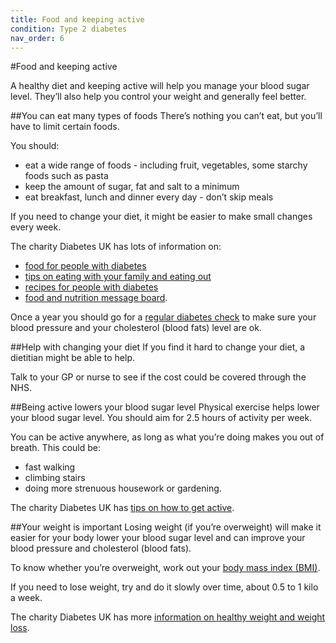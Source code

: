 ```yaml
---
title: Food and keeping active
condition: Type 2 diabetes
nav_order: 6
---
```


#Food and keeping active

A healthy diet and keeping active will help you manage your blood sugar level. They’ll also help you control your weight and generally feel better.

##You can eat many types of foods
There’s nothing you can’t eat, but you’ll have to limit certain foods.

You should:

- eat a wide range of foods - including fruit, vegetables, some starchy foods such as pasta
- keep the amount of sugar, fat and salt to a minimum
- eat breakfast, lunch and dinner every day - don’t skip meals

If you need to change your diet, it might be easier to make small changes every week.

The charity Diabetes UK has lots of  information on:

- [food for people with diabetes](https://www.diabetes.org.uk/Guide-to-diabetes/Enjoy-food/Food-and-diabetes/What-is-a-healthy-balanced-diet/)
- [tips on eating with your family and eating out](https://www.diabetes.org.uk/Guide-to-diabetes/Enjoy-food/Eating-with-diabetes/)
- [recipes for people with diabetes](https://www.diabetes.org.uk/Guide-to-diabetes/Enjoy-food/Cooking-for-people-with-diabetes/)
- [food and nutrition message board](https://forum.diabetes.org.uk/boards/forums/food-carb-queries-recipes.4/).

<div class="notice" role="note" aria-label="Information">
  <p>
    Once a year you should go for a <a href="/type-2-diabetes/going-for-regular-check-ups">regular diabetes check</a> to make sure your blood pressure and your cholesterol (blood fats) level are ok.
  </p>
</div>

##Help with changing your diet
If you find it hard to change your diet, a dietitian might be able to help.

Talk to your GP or nurse to see if the cost could be covered through the NHS.

##Being active lowers your blood sugar level
Physical exercise helps lower your blood sugar level. You should aim for 2.5 hours of activity per week.

You can be active anywhere, as long as what you’re doing makes you out of breath. This could be:

- fast walking
- climbing stairs
- doing more strenuous housework or gardening.

The charity Diabetes UK has [tips on how to get active](https://www.diabetes.org.uk/Guide-to-diabetes/Managing-your-diabetes/Exercise/).

##Your weight is important
Losing weight (if you’re overweight) will make it easier for your body lower your blood sugar level and can improve your blood pressure and cholesterol (blood fats).

To know whether you’re overweight, work out your [body mass index (BMI)](http://www.nhs.uk/Tools/Pages/Healthyweightcalculator.aspx).

If you need to lose weight, try and do it slowly over time, about 0.5 to 1 kilo a week.

The charity Diabetes UK has more [information on healthy weight and weight loss](https://www.diabetes.org.uk/Guide-to-diabetes/Enjoy-food/Food-and-diabetes/Whats-your-healthy-weight/).
